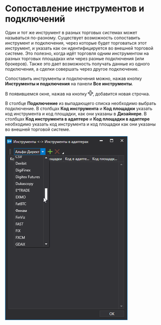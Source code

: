 # Сопоставление инструментов и подключений

Один и тот же инструмент в разных торговых системах может называться по\-разному. Существует возможность сопоставить инструмент и подключения, через которые будет торговаться этот инструмент, и указать как он идентифицируется во внешней торговой системе. Это полезно, когда идёт торговля одним инструментом на разных торговых площадках или через разные подключения (или брокеров). Также это дает возможность получать данные из одного подключения, а сделки совершать через другое подключение.

Сопоставить инструменты и подключения можно, нажав кнопку **Инструменты и подключения** на панели **Все инструменты**.

В появившемся окне, нажав на кнопку ![Designer Creation tool 00](../../../images/designer_creation_tool_00.png), добавится новая строчка.

В столбце **Подключение** из выпадающего списка необходимо выбрать подключение. В столбцах **Код инструмента** и **Код площадки** указать код инструмента и код площадки, как они указаны в **Дизайнере**. В столбцах **Код инструмента в адаптере** и **Код площадки в адаптере** необходимо указать код инструмента и код площадки как они указаны во внешней торговой системе.

![Designer Security mapping 01](../../../images/designer_security_mapping_01.png)
